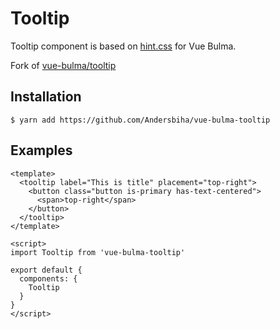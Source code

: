 # Tooltip

Tooltip component is based on [hint.css](https://github.com/chinchang/hint.css) for Vue Bulma.

Fork of [vue-bulma/tooltip](https://github.com/vue-bulma/tooltip)

## Installation

```
$ yarn add https://github.com/Andersbiha/vue-bulma-tooltip
```


## Examples

```vue
<template>
  <tooltip label="This is title" placement="top-right">
    <button class="button is-primary has-text-centered">
      <span>top-right</span>
    </button>
  </tooltip>
</template>

<script>
import Tooltip from 'vue-bulma-tooltip'

export default {
  components: {
    Tooltip
  }
}
</script>
```
